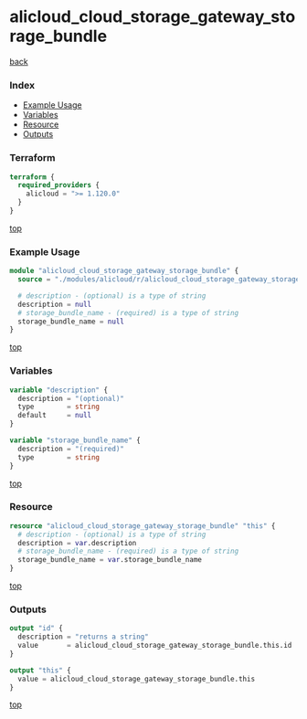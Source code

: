 # alicloud_cloud_storage_gateway_storage_bundle

[back](../alicloud.md)

### Index

- [Example Usage](#example-usage)
- [Variables](#variables)
- [Resource](#resource)
- [Outputs](#outputs)

### Terraform

```terraform
terraform {
  required_providers {
    alicloud = ">= 1.120.0"
  }
}
```

[top](#index)

### Example Usage

```terraform
module "alicloud_cloud_storage_gateway_storage_bundle" {
  source = "./modules/alicloud/r/alicloud_cloud_storage_gateway_storage_bundle"

  # description - (optional) is a type of string
  description = null
  # storage_bundle_name - (required) is a type of string
  storage_bundle_name = null
}
```

[top](#index)

### Variables

```terraform
variable "description" {
  description = "(optional)"
  type        = string
  default     = null
}

variable "storage_bundle_name" {
  description = "(required)"
  type        = string
}
```

[top](#index)

### Resource

```terraform
resource "alicloud_cloud_storage_gateway_storage_bundle" "this" {
  # description - (optional) is a type of string
  description = var.description
  # storage_bundle_name - (required) is a type of string
  storage_bundle_name = var.storage_bundle_name
}
```

[top](#index)

### Outputs

```terraform
output "id" {
  description = "returns a string"
  value       = alicloud_cloud_storage_gateway_storage_bundle.this.id
}

output "this" {
  value = alicloud_cloud_storage_gateway_storage_bundle.this
}
```

[top](#index)